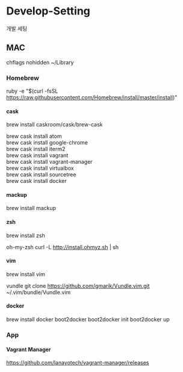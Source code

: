 # Develop-Setting
개발 세팅

## MAC

chflags nohidden ~/Library

### Homebrew
ruby -e "$(curl -fsSL https://raw.githubusercontent.com/Homebrew/install/master/install)"

#### cask
brew install caskroom/cask/brew-cask

brew cask install atom  
brew cask install google-chrome  
brew cask install iterm2  
brew cask install vagrant  
brew cask install vagrant-manager  
brew cask install virtualbox  
brew cask install sourcetree  
brew cask install docker


#### mackup
brew install mackup

#### zsh
brew install zsh

oh-my-zsh
curl -L http://install.ohmyz.sh | sh

#### vim
brew install vim

vundle
git clone https://github.com/gmarik/Vundle.vim.git ~/.vim/bundle/Vundle.vim

#### docker
brew install docker boot2docker
boot2docker init
boot2docker up

### App

#### Vagrant Manager
https://github.com/lanayotech/vagrant-manager/releases
